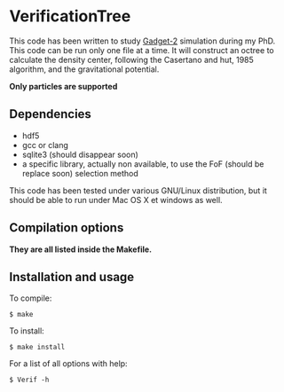 # VerificationTree

This code has been written to study [Gadget-2](http://www.mpa-garching.mpg.de/gadget/) simulation during my PhD.
This code can be run only one file at a time. It will construct an octree to calculate the density center, following
the Casertano and hut, 1985 algorithm, and the gravitational potential.

**Only particles are supported**

## Dependencies

* hdf5
* gcc or clang
* sqlite3 (should disappear soon)
* a specific library, actually non available, to use the FoF (should be replace soon) selection method

This code has been tested under various GNU/Linux distribution, but it should be able to run under Mac OS X et windows as well.

## Compilation options

**They are all listed inside the Makefile.**

## Installation and usage

To compile:
```
$ make
```

To install:
```
$ make install
```

For a list of all options with help:
```
$ Verif -h
```
